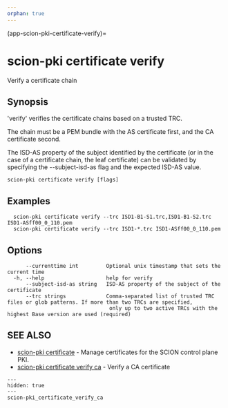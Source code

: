 ```yaml
---
orphan: true
---
```


(app-scion-pki-certificate-verify)=

# scion-pki certificate verify

Verify a certificate chain
## Synopsis

'verify' verifies the certificate chains based on a trusted TRC.

The chain must be a PEM bundle with the AS certificate first, and the CA
certificate second.

The ISD-AS property of the subject identified by the certificate
(or in the case of a certificate chain, the leaf certificate)
can be validated by specifying the --subject-isd-as flag and
the expected ISD-AS value.


```
scion-pki certificate verify [flags]
```
## Examples

```
  scion-pki certificate verify --trc ISD1-B1-S1.trc,ISD1-B1-S2.trc ISD1-ASff00_0_110.pem
  scion-pki certificate verify --trc ISD1-*.trc ISD1-ASff00_0_110.pem
```
## Options

```
      --currenttime int         Optional unix timestamp that sets the current time
  -h, --help                    help for verify
      --subject-isd-as string   ISD-AS property of the subject of the certificate
      --trc strings             Comma-separated list of trusted TRC files or glob patterns. If more than two TRCs are specified,
                                 only up to two active TRCs with the highest Base version are used (required)
```
## SEE ALSO

* [scion-pki certificate](scion-pki_certificate.md)	 - Manage certificates for the SCION control plane PKI.
* [scion-pki certificate verify ca](scion-pki_certificate_verify_ca.md)	 - Verify a CA certificate

```{toctree}
---
hidden: true
---
scion-pki_certificate_verify_ca
```
